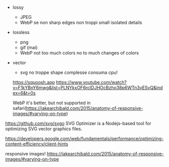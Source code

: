 + lossy
  + JPEG
  + WebP
se non sharp edges
non troppi small isolated details

+ lossless
  + png
  + gif (mai)
  + WebP
not too much colors
no to much changes of colors


+ vector
  + svg
 no troppe shape complesse
 consuma cpu!



  https://squoosh.app
  https://www.youtube.com/watch?v=F1kYBnY6mwg&list=PLNYkxOF6rcIDJHOcBzho38p6WTn3vESvQ&index=6&t=0s

  WebP it's better, but not supported in safari(https://jakearchibald.com/2015/anatomy-of-responsive-images/#varying-on-type)


https://github.com/svg/svgo
SVG Optimizer is a Nodejs-based tool for optimizing SVG vector graphics files. 

https://developers.google.com/web/fundamentals/performance/optimizing-content-efficiency/client-hints


responsive images!
https://jakearchibald.com/2015/anatomy-of-responsive-images/#varying-on-type